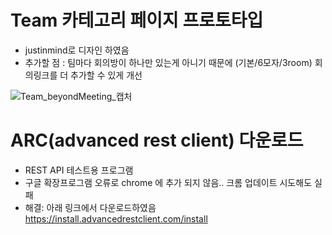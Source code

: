 # Team 카테고리 페이지 프로토타입
- justinmind로 디자인 하였음
- 추가할 점 : 팀마다 회의방이 하나만 있는게 아니기 때문에 (기본/6모자/3room) 회의링크를 더 추가할 수 있게 개선

![Team_beyondMeeting_캡처](/uploads/8a375f3e1002facff14edad4eaebeffa/Team_beyondMeeting_캡처.png)


# ARC(advanced rest client) 다운로드
- REST API 테스트용 프로그램
- 구글 확장프로그램 오류로 chrome 에 추가 되지 않음.. 크롬 업데이트 시도해도 실패
- 해결: 아래 링크에서 다운로드하였음
https://install.advancedrestclient.com/install

